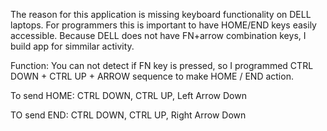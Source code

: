 The reason for this application is missing keyboard functionality on DELL laptops.
For programmers this is important to have HOME/END keys easily accessible.
Because DELL does not have FN+arrow combination keys, I build app for simmilar activity.

Function:
You can not detect if FN key is pressed, so I programmed CTRL DOWN + CTRL UP + ARROW sequence
to make HOME / END action.

To send HOME:
CTRL DOWN, CTRL UP, Left Arrow Down

TO send END:
CTRL DOWN, CTRL UP, Right Arrow Down

